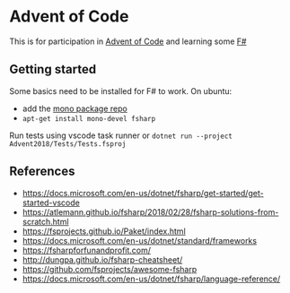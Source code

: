 # Advent of Code

This is for participation in [Advent of Code](https://adventofcode.com) and learning some [F#](https://fsharp.org/)

## Getting started

Some basics need to be installed for F# to work. On ubuntu:

* add the [mono package repo](https://www.mono-project.com/download/stable/)
* `apt-get install mono-devel fsharp`

Run tests using vscode task runner or `dotnet run --project Advent2018/Tests/Tests.fsproj`

## References

* https://docs.microsoft.com/en-us/dotnet/fsharp/get-started/get-started-vscode
* https://atlemann.github.io/fsharp/2018/02/28/fsharp-solutions-from-scratch.html
* https://fsprojects.github.io/Paket/index.html
* https://docs.microsoft.com/en-us/dotnet/standard/frameworks
* https://fsharpforfunandprofit.com/
* http://dungpa.github.io/fsharp-cheatsheet/
* https://github.com/fsprojects/awesome-fsharp
* https://docs.microsoft.com/en-us/dotnet/fsharp/language-reference/
